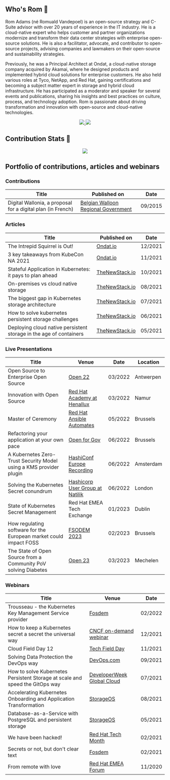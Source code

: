 
## Who's Rom 👋 

Rom Adams (né Romuald Vandepoel) is an open-source strategy and C-Suite advisor with over 20 years of experience in the IT industry. He is a cloud-native expert who helps customer and partner organizations modernize and transform their data center strategies with enterprise open-source solutions. He is also a facilitator, advocate, and contributor to open-source projects, advising companies and lawmakers on their open-source and sustainability strategies.

Previously, he was a Principal Architect at Ondat, a cloud-native storage company acquired by Akamai, where he designed products and implemented hybrid cloud solutions for enterprise customers. He also held various roles at Tyco, NetApp, and Red Hat, gaining certifications and becoming a subject matter expert in storage and hybrid cloud infrastructure. He has participated as a moderator and speaker for several events and publications, sharing his insights and best practices on culture, process, and technology adoption. Rom is passionate about driving transformation and innovation with open-source and cloud-native technologies.

<p align="center">
  <a href="https://www.linkedin.com/in/romdalf/">
    <img src="https://img.shields.io/badge/LinkedIn-0077B5?style=for-the-badge&logo=linkedin&logoColor=white" /> 
  </a> 
  <a href="https://twitter.com/romdalf">
    <img src="https://img.shields.io/badge/Twitter-1DA1F2?style=for-the-badge&logo=twitter&logoColor=white"   />
  </a>
</p>
  
## Contribution Stats 🔭

<p align="center">
  <a href="https://github.com/anuraghazra/github-readme-stats"> 
    <img src="https://github-readme-stats.vercel.app/api?username=romdalf&theme=vision-friendly-dark" /> 
  </a>
</p>

## Portfolio of contributions, articles and webinars
### Contributions
|Title|Published on|Date|
|-----|----|----|
|Digital Wallonia, a proposal for a digital plan (in French)|[Belgian Walloon Regional Government](https://content.digitalwallonia.be/post/20180322085717/Plan-du-Num%C3%A9rique_Rapport-du-Conseil-du-Num%C3%A9rique_VF.pdf)|09/2015|

### Articles
|Title|Published on|Date|
|-----|------------|----|
|The Intrepid Squirrel is Out!|[Ondat.io](https://www.ondat.io/blog/the-intrepid-squirrel-is-out)|12/2021|
|3 key takeaways from KubeCon NA 2021|[Ondat.io](https://www.ondat.io/blog/top-3-key-takeaway-from-kubecon-na-2021)|11/2021|
|Stateful Application in Kubernetes: it pays to plan ahead|[TheNewStack.io](https://thenewstack.io/why-plan-stateful-application-storage/)|10/2021|
|On-premises vs cloud native storage|[TheNewStack.io](https://thenewstack.io/on-premises-vs-cloud-native-storage/)|08/2021|
|The biggest gap in Kubernetes storage architecture|[TheNewStack.io](https://thenewstack.io/whats-the-biggest-gap-in-kubernetes-storage-architecture/)|07/2021|
|How to solve kubernetes persistent storage challenges|[TheNewStack.io](https://thenewstack.io/how-to-solve-kubernetes-persistent-storage-challenges/)|06/2021|
|Deploying cloud native persistent storage in the age of containers|[TheNewStack.io](https://thenewstack.io/deploying-cloud-native-persistent-storage-in-the-age-of-containers/)|05/2021|

### Live Presentations
|Title|Venue|Date|Location|
|-----|----|----|--------|
|Open Source to Enterprise Open Source|[Open 22](https://kangaroot.net/events/open22)|03/2022|Antwerpen|
|Innovation with Open Source|[Red Hat Academy at Henallux](https://www.redhat.com/en/events/red-hat-academy-session-belgium)|03/2022|Namur|
|Master of Ceremony|[Red Hat Ansible Automates](https://events.redhat.com/profile/form/index.cfm?PKformID=0x540285abcd#agenda)|05/2022|Brussels|
|Refactoring your application at your own pace|[Open for Gov](https://kangaroot.net/events/open-gov)|06/2022|Brussels|
|A Kubernetes Zero-Trust Security Model using a KMS provider plugin|[HashiConf Europe Recording](https://www.youtube.com/watch?v=L3CZRffwa9I)|06/2022|Amsterdam|
|Solving the Kubernetes Secret conundrum|[Hashicorp User Group at Natilik](https://www.meetup.com/London-HashiCorp-User-Group/events/285864430/)|06/2022|London|
|State of Kubernetes Secret Management | Red Hat EMEA Tech Exchange | 01/2023 | Dublin | 
|How regulating software for the European market could impact FOSS | [FSODEM 2023](https://fosdem.org/2023/schedule/event/cyber_resilience/) |02/2023| Brussels|
|The State of Open Source from a Community PoV solving Diabetes | [Open 23](https://kangaroot.net/events/open23)| 03/2023| Mechelen |


### Webinars
|Title|Venue|Date|
|-----|----|----|
Trousseau - the Kubernetes Key Management Service provider|[Fosdem](https://fosdem.org/2022/schedule/event/security_trousseau/)|02/2022|
How to keep a Kubernetes secret a secret the universal way|[CNCF on-demand webinar](https://www.youtube.com/watch?v=c2yMlNvhf5U&t)|12/2021|
Cloud Field Day 12|[Tech Field Day](https://techfieldday.com/appearance/ondat-presents-at-cloud-field-day-12/)|11/2021|
Solving Data Protection the DevOps way|[DevOps.com](https://webinars.devops.com/solving-data-protection-the-devops-way)|09/2021|
How to solve Kubernetes Persistent Storage at scale and speed the GitOps way|[DeveloperWeek Global Cloud](https://emamo.com/event/developerweek-global-cloud-2021/r/speaker/romuald-vandepoel)|07/2021|
Accelerating Kubernetes Onboarding and Application Transformation|[StorageOS](https://info.ondat.io/accelerating-kubernetes-onboarding-and-application-transformation-on-demand)|08/2021|
Database-as-a-Service with PostgreSQL and persistent storage|[StorageOS](https://info.ondat.io/on-demand-webinar-database-as-a-service-with-postgresql-and-persistent-storage-download)|05/2021|
We have been hacked!|[Red Hat Tech Month](https://www.youtube.com/watch?v=NhleEdvAI_Y)|02/2021|
Secrets or not, but don't clear text|[Fosdem](https://archive.fosdem.org/2021/schedule/event/kubernetes_secret_management/)|02/2021|
From remote with love|[Red Hat EMEA Forum](https://www.redhat.com/en/forums/emea/benelux-track)|11/2020|
